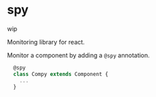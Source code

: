 # spy

wip

Monitoring library for react.

Monitor a component by adding a `@spy` annotation.
``` js
  @spy
  class Compy extends Component {
    ...
  }
```
